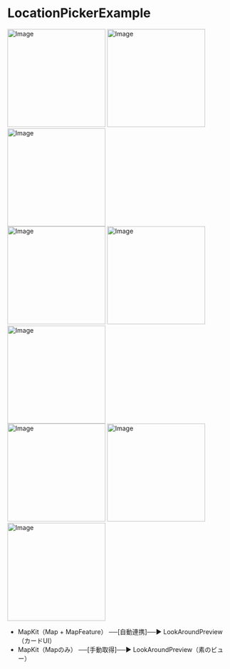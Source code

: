 # LocationPickerExample

<div>
<img width="220" alt="Image" src="https://github.com/user-attachments/assets/259bf24c-b9be-4a90-9635-5bd6f8d64ccc" />
<img width="220" alt="Image" src="https://github.com/user-attachments/assets/27c9e7fa-9c9a-44a5-a77e-d344d563ddb4" />
<img width="220" alt="Image" src="https://github.com/user-attachments/assets/6353d3e0-e9c1-469e-8f81-8b790a0e6334" />
</div>
<div>
<img width="220" alt="Image" src="https://github.com/user-attachments/assets/0d64c2e6-6bec-4f1c-aec7-e005430fae4e" />
<img width="220" alt="Image" src="https://github.com/user-attachments/assets/e6c57a3b-0c7c-487e-8035-8bc28d871af7" />
<img width="220" alt="Image" src="https://github.com/user-attachments/assets/b4e97184-680a-4816-99ba-6ec389fef699" />
</div>
<div>
<img width="220" alt="Image" src="https://github.com/user-attachments/assets/7c9af0c2-2e5e-4e39-a9e1-1693f4c14bf2" />
<img width="220" alt="Image" src="https://github.com/user-attachments/assets/43219bf2-c1a7-45c7-968e-74ab73e000ce" />
<img width="220" alt="Image" src="https://github.com/user-attachments/assets/f15e0259-1836-4505-8357-d154bc9b177d" />
</div>


- MapKit（Map + MapFeature） ──[自動連携]──▶ LookAroundPreview（カードUI）
- MapKit（Mapのみ）       ──[手動取得]──▶ LookAroundPreview（素のビュー）
